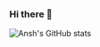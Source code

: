 ### Hi there 👋
![Ansh's GitHub stats](https://github-readme-stats.vercel.app/api?username=Ansh-Sonkusare&theme=transparent&show_icons=true)
